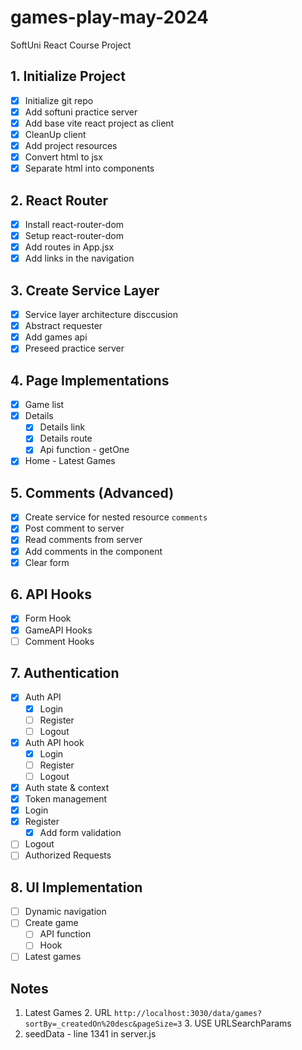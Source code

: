 # games-play-may-2024
SoftUni React Course Project

## 1. Initialize Project
- [x] Initialize git repo
- [x] Add softuni practice server
- [x] Add base vite react project as client
- [x] CleanUp client
- [x] Add project resources
- [x] Convert html to jsx
- [x] Separate html into components
## 2. React Router
- [x] Install react-router-dom
- [x] Setup react-router-dom
- [x] Add routes in App.jsx
- [x] Add links in the navigation
## 3. Create Service Layer
- [x] Service layer architecture disccusion
- [x] Abstract requester
- [x] Add games api
- [x] Preseed practice server
## 4. Page Implementations
- [x] Game list
- [x] Details
  - [x] Details link
  - [x] Details route
  - [x] Api function - getOne
- [x] Home - Latest Games
## 5. Comments (Advanced)
- [x] Create service for nested resource `comments`
- [x] Post comment to server
- [x] Read comments from server
- [x] Add comments in the component
- [X] Clear form
## 6. API Hooks
- [x] Form Hook
- [x] GameAPI Hooks
- [ ] Comment Hooks
## 7. Authentication
- [x] Auth API
  - [x] Login
  - [ ] Register
  - [ ] Logout
- [x] Auth API hook
  - [x] Login
  - [ ] Register
  - [ ] Logout
- [x] Auth state & context
- [x] Token management
- [x] Login
- [X] Register
  - [X] Add form validation
- [ ] Logout
- [ ] Authorized Requests
## 8. UI Implementation 
- [ ] Dynamic navigation
- [ ] Create game
  - [ ] API function
  - [ ] Hook
- [ ] Latest games

## Notes
  1. Latest Games
     2. URL `http://localhost:3030/data/games?sortBy=_createdOn%20desc&pageSize=3`
     3. USE URLSearchParams
  2. seedData - line 1341 in server.js
